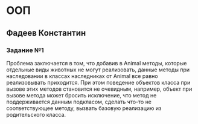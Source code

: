 # ООП
## Фадеев Константин

### Задание №1
Проблема заключается в том, что добавив в Animal методы, которые отдельные виды животных не могут реализовать, данные методы при наследовании в классах наследниках от Animal все равно реализовывать приходится. При этом поведение объектов класса при вызове этих методов становится не очевидным, например, объект при вызове метода может бросить исключение, что метод не поддерживается данным подкласом, сделать что-то не соответствующее методу, вызвать базовую реализацию из родительского класса.
